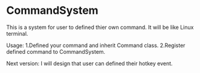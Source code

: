 # CommandSystem

This is a system for user to defined thier own command. It will be like Linux terminal.

Usage:
1.Defined your command and inherit Command class.
2.Register defined command to CommandSystem.

Next version:
I will design that user can defined their hotkey event.
